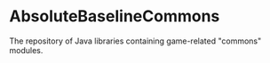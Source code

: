 # AbsoluteBaselineCommons
The repository of Java libraries containing game-related "commons" modules.
